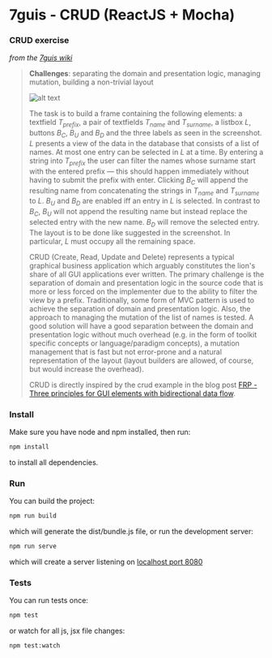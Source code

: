 # 7guis - CRUD (ReactJS + Mocha)

### CRUD exercise
_from the [7guis wiki](https://github.com/eugenkiss/7guis/wiki#crud)_

> **Challenges**: separating the domain and presentation logic, managing mutation, building a non-trivial layout
> 
> ![alt text](https://raw.githubusercontent.com/wiki/eugenkiss/7guis/images/crud.png)
> 
> The task is to build a frame containing the following elements: a textfield *T<sub>prefix</sub>*, a pair of textfields *T<sub>name</sub>* and *T<sub>surname</sub>*, a listbox *L*, buttons *B<sub>C</sub>*, *B<sub>U</sub>* and *B<sub>D</sub>* and the three labels as seen in the screenshot. *L* presents a view of the data in the database that consists of a list of names. At most one entry can be selected in *L* at a time. By entering a string into *T<sub>prefix</sub>* the user can filter the names whose surname start with the entered prefix — this should happen immediately without having to submit the prefix with enter. Clicking *B<sub>C</sub>* will append the resulting name from concatenating the strings in *T<sub>name</sub>* and *T<sub>surname</sub>* to *L*. *B<sub>U</sub>* and *B<sub>D</sub>* are enabled iff an entry in *L* is selected. In contrast to *B<sub>C</sub>*, *B<sub>U</sub>* will not append the resulting name but instead replace the selected entry with the new name. *B<sub>D</sub>* will remove the selected entry. The layout is to be done like suggested in the screenshot. In particular, *L* must occupy all the remaining space.
> 
> CRUD (Create, Read, Update and Delete) represents a typical graphical business application which arguably constitutes the lion's share of all GUI applications ever written. The primary challenge is the separation of domain and presentation logic in the source code that is more or less forced on the implementer due to the ability to filter the view by a prefix. Traditionally, some form of MVC pattern is used to achieve the separation of domain and presentation logic. Also, the approach to managing the mutation of the list of names is tested. A good solution will have a good separation between the domain and presentation logic without much overhead (e.g. in the form of toolkit specific concepts or language/paradigm concepts), a mutation management that is fast but not error-prone and a natural representation of the layout (layout builders are allowed, of course, but would increase the overhead).
> 
> CRUD is directly inspired by the crud example in the blog post [FRP - Three principles for GUI elements with bidirectional data flow](http://apfelmus.nfshost.com/blog/2012/03/29-frp-three-principles-bidirectional-gui.html).


### Install
Make sure you have node and npm installed, then run:

```bash
npm install
```

to install all dependencies.

### Run
You can build the project:

```bash
npm run build
```

which will generate the dist/bundle.js file, 
or run the development server:

```bash
npm run serve
```

which will create a server listening on [localhost port 8080](http://localhost:8080)

### Tests
You can run tests once:

```bash
npm test
```

or watch for all js, jsx file changes:

```bash
npm test:watch
```

